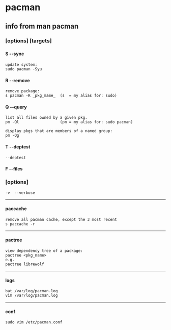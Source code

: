 # pacman
## info from man pacman
### <operation> [options] [targets] 

### <operations>
#### S  --sync

    update system:
    sudo pacman -Syu


#### R  --remove

    remove package:
    s pacman -R _pkg_mame_  (s  = my alias for: sudo)


#### Q  --query

    list all files owned by a given pkg.
    pm -Ql                  (pm = my alias for: sudo pacman)

    display pkgs that are members of a named group: 
    pm -Qg

#### T  --deptest

    --deptest


#### F  --files



### [options]

    -v  --verbose




---


#### paccache

    remove all pacman cache, except the 3 most recent
    s paccache -r

---


#### pactree

    view dependency tree of a package:
    pactree <pkg_name>
    e.g.
    pactree librewolf


---


#### logs

    bat /var/log/pacman.log
    vim /var/log/pacman.log
   

---


#### conf

    sudo vim /etc/pacman.conf 


